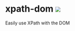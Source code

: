 # xpath-dom [![](https://travis-ci.org/johannhof/xpath-dom.svg)](https://travis-ci.org/johannhof/xpath-dom)
Easily use XPath with the DOM
